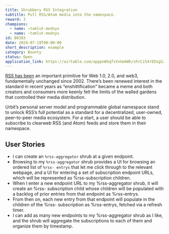 ```yaml
---
title: Shrubbery RSS Integration
subtitle: Pull RSS/Atom media into the namespace.
reward: 3
champions:
  - name: ~tamlut-modnys
  - name: ~tamlut-modnys
id: B0383
date: 2024-07-19T00:00:00
short_description: example
category: Bounty
status: Open
application_link: https://airtable.com/apppnWSqfsVvUwkWh/shrCi54rEDxgSZr3z
---
```


[RSS has been](https://urbit.org) an important primitive for Web 1.0, 2.0, and web3, fundamentally unchanged since 2002. There’s been renewed interest in the standard in recent years as “enshittification” became a meme and both creators and consumers more keenly felt the limits of the walled gardens that controlled their media distribution.

Urbit’s personal server model and programmable global namespace stand to unlock RSS’s full potential as a standard for a decentralized, user-owned, peer-to-peer media ecosystem. For a start, a user should be able to subscribe to clearweb RSS (and Atom) feeds and store them in their namespace.

## User Stories

- I can create an `%rss-aggregator` shrub at a given endpoint.
- Browsing to my `%rss-aggregator` shrub provides a UI for browsing an ordered list of `%rss- entrys` that let me click through to the relevant webpage, and a UI for entering a set of subscription endpoint URLs, which will be represented as %rss-subscription children.
- When I enter a new endpoint URL to my %rss-aggregator shrub, it will create an %rss- subscription child whose children will be populated with a backlog of prior entries from that endpoint as %rss-entrys.
- From then on, each new entry from that endpoint will populate in the children of the %rss- subscription as %rss-entrys, fetched via a refresh timer.
- I can add as many new endpoints to my %rss-aggregator shrub as I like, and the shrub will aggregate the subscriptions to each of them and organize them by timestamp.